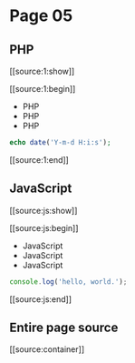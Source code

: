# Page 05


## PHP

[[source:1:show]]

[[source:1:begin]]

- PHP
- PHP
- PHP

```php
echo date('Y-m-d H:i:s');
```

[[source:1:end]]


## JavaScript

[[source:js:show]]

[[source:js:begin]]

- JavaScript
- JavaScript
- JavaScript

```javascript
console.log('hello, world.');
```

[[source:js:end]]


## Entire page source

[[source:container]]
